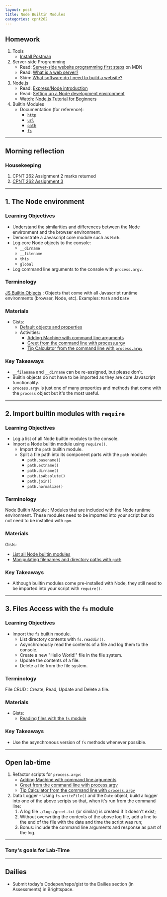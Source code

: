 ```yaml
---
layout: post
title: Node Builtin Modules
categories: cpnt262
---
```


## Homework
1. Tools
    - [Install Postman](https://www.postman.com/downloads/)
2. Server-side Programming
    - Read: [Server-side website programming first steps](https://developer.mozilla.org/en-US/docs/Learn/Server-side/First_steps) on MDN
    - Read: [What is a web server?](https://developer.mozilla.org/en-US/docs/Learn/Common_questions/What_is_a_web_server)
    - Skim: [What software do I need to build a website?](https://developer.mozilla.org/en-US/docs/Learn/Common_questions/What_software_do_I_need)
3. Node.js
    - Read: [Express/Node introduction](https://developer.mozilla.org/en-US/docs/Learn/Server-side/Express_Nodejs/Introduction)
    - Read: [Setting up a Node development environment](https://developer.mozilla.org/en-US/docs/Learn/Server-side/Express_Nodejs/development_environment)
    - Watch: [Node.js Tutorial for Beginners](https://youtu.be/TlB_eWDSMt4)
4. Builtin Modules
    - Documentation (for reference):
        - [`http`](https://nodejs.org/docs/latest/api/http.html)
        - [`url`](https://nodejs.org/docs/latest/api/url.html)
        - [`path`](https://nodejs.org/docs/latest/api/path.html)
        - [`fs`](https://nodejs.org/docs/latest/api/fs.html)

---

## Morning reflection
### Housekeeping
1. CPNT 262 Assignment 2 marks returned
2. [CPNT 262 Assignment 3](https://github.com/sait-wbdv/assessments/tree/master/cpnt262/assignment-3)

---

## 1. The Node environment
### Learning Objectives
- Understand the similarities and differences between the Node environment and the browser environment.
- Demonstrate a Javascript core module such as `Math`.
- Log core Node objects to the console:
  - `__dirname`
  - `__filename`
  - `this`
  - `global`
- Log command line arguments to the console with `process.argv`.

### Terminology
[JS Builtin Objects](https://developer.mozilla.org/en-US/docs/Web/JavaScript/Reference/Global_Objects)
: Objects that come with all Javascript runtime environments (browser, Node, etc). Examples: `Math` and `Date`

### Materials
- Gists: 
  - [Default objects and properties](https://gist.github.com/acidtone/873e18b256e3feca52d36ead8b1d5318)
  - Activities:
    - [Adding Machine with command line arguments](https://gist.github.com/acidtone/99208821b9d7fbdc5b04ae2ddd4d04bc)
    - [Greet from the command line with process.argv](https://gist.github.com/acidtone/4afa69e5521e4232ecf406cae79a0ad0)
    - [Tip Calculator from the command line with `process.argv`](https://gist.github.com/acidtone/176e0755a3919f85d7faaea348abb383)

### Key Takeaways
- `__filename` and `__dirname` can be re-assigned, but please don't.
- Builtin objects do not have to be imported as they are core Javascript functionality.
- `process.argv` is just one of many properties and methods that come with the `process` object but it's the most useful. 

---

## 2. Import builtin modules with `require`
### Learning Objectives
- Log a list of all Node builtin modules to the console. 
- Import a Node builtin module using `require()`.
  - Import the `path` builtin module.
  - Split a file path into its component parts with the `path` module:
    - `path.basename()`
    - `path.extname()`
    - `path.dirname()`
    - `path.isAbsolute()`
    - `path.join()`
    - `path.normalize()`

### Terminology
Node Builtin Module
: Modules that are included with the Node runtime environment. These modules need to be imported into your script but do not need to be installed with `npm`.

### Materials
Gists:
  - [List all Node builtin modules](https://gist.github.com/acidtone/67f06e065255915f41f92abde65d2e2c) 
  - [Manipulating filenames and directory paths with `path`](https://gist.github.com/acidtone/aa0302b5f6573d73cfd05fedb00fc708)

### Key Takeaways
- Although builtin modules come pre-installed with Node, they still need to be imported into your script with `require()`.

---

## 3. Files Access with the `fs` module
### Learning Objectives
- Import the `fs` builtin module.
  - List directory contents with `fs.readdir()`.
  - Asynchronously read the contents of a file and log them to the console.
  - Create a new "Hello World!" file in the file system.
  - Update the contents of a file.
  - Delete a file from the file system.

### Terminology
File CRUD
: Create, Read, Update and Delete a file.

### Materials
- Gists:
  - [Reading files with the `fs` module](https://gist.github.com/acidtone/9fa3f74b8efc12273cfcdc224ac5f56b)

### Key Takeaways
- Use the asynchronous version of `fs` methods whenever possible.

---

## Open lab-time
1. Refactor scripts for `process.argv`:
    - [Adding Machine with command line arguments](https://gist.github.com/acidtone/99208821b9d7fbdc5b04ae2ddd4d04bc)
    - [Greet from the command line with process.argv](https://gist.github.com/acidtone/4afa69e5521e4232ecf406cae79a0ad0)
    - [Tip Calculator from the command line with `process.argv`](https://gist.github.com/acidtone/176e0755a3919f85d7faaea348abb383)
2. Data Logger - Using `fs.writeFile()` and the `Date` object, build a logger into one of the above scripts so that, when it's run from the command line:
    1. A log file `./logs/greet.txt` (or similar) is created if it doesn't exist;
    2. Without overwriting the contents of the above log file, add a line to the end of the file with the date and time the script was run;
    3. Bonus: include the command line arguments and response as part of the log.

---

### Tony's goals for Lab-Time

---

## Dailies
- Submit today's Codepen/repo/gist to the Dailies section (in Assessments) in Brightspace.